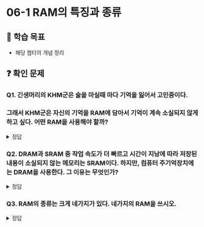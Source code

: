 # 06-1 RAM의 특징과 종류

## 📌 학습 목표

- 해당 챕터의 개념 정리

## ❓ 확인 문제


### Q1. 긴생머리의 KHM군은 술을 마실때 마다 기억을 잃어서 고민중이다.

### 그래서 KHM군은 자신의 기억을 RAM에 담아서 기억이 계속 소실되지 않게 하고 싶다. 어떤 RAM을 사용해야 할까?


<details>
<summary>정답</summary>

- **SRAM **

**[해설]**

# 🧠 RAM (Random Access Memory) 이란?

RAM(램)은 **컴퓨터의 작업 공간** 역할을 하는 메모리입니다.

- CPU가 프로그램을 실행할 때 **필요한 데이터를 임시로 저장**하는 곳
- 속도가 빠르지만 **전원이 꺼지면 데이터가 사라지는** **휘발성(Volatile) 메모리**
- 용량이 크면 클수록 **더 많은 프로그램을 동시에 실행**할 수 있음

💡 쉽게 말해, RAM은 **책상** 같은 존재!

- 책상이 클수록 더 많은 책(프로그램)을 펼쳐놓고 작업 가능

- 하지만 책상 위 자료는 정리하지 않으면 사라지는 것처럼, RAM의 데이터도 **컴퓨터를 끄면 사라짐**

## 램의 종류로 DRAM,SRAM,SDRAM등이 있습니다.


## ✅ 차이점과 장단점

| 메모리 종류                  | 특징                                                  | 장점                                                       | 단점                                                 |
| ---------------------------- | ----------------------------------------------------- | ---------------------------------------------------------- | ---------------------------------------------------- |
| **DRAM (Dynamic RAM)**       | 주기적으로 데이터를 새로고침(refresh)해야 하는 메모리 | 가격이 저렴하고, 용량이 크다                               | 속도가 상대적으로 느리고, 전력 소비가 많다           |
| **SRAM (Static RAM)**        | 새로고침 없이 데이터를 유지하는 메모리                | 속도가 빠르고, 전력 소비가 적다                            | 가격이 비싸고, 용량이 작다                           |
| **SDRAM (Synchronous DRAM)** | CPU 클럭(Clock)과 동기화된 DRAM                       | 기존 DRAM보다 속도가 빠르며, 대량의 데이터를 처리하기 좋다 | SRAM보다는 느리고, 여전히 주기적인 새로고침이 필요함 |

---

## 🎯 정리하면?

- **빠른 속도 원하면?** → **SRAM**
- **대용량 & 가성비 원하면?** → **DRAM / SDRAM**
- **CPU랑 동기화해서 더 빠르게 쓰고 싶다?** → **SDRAM**


💡 그래서 컴퓨터에서는 주로 **SDRAM**(DDR4, DDR5 같은 램)이나 **DRAM**을 사용하고, CPU 내부 캐시는 **SRAM**을 쓴다.

---

</details>

### Q2. DRAM과 SRAM 중 작업 속도가 더 빠르고 시간이 지남에 따라 저장된 내용이 소실되지 않는 메모리는 SRAM이다. 하지만, 컴퓨터 주기억장치에는 DRAM을 사용한다. 그 이유는 무엇인가?

<details>
<summary>정답</summary>

#### SRAM은 DRAM에 비해 속도가 빠르나, 집적도가 낮고 소비 전력도 크며 가격이 더 비싸기 때문에 비교적 저렴한 가격에 큰 용량을 사용 가능한 DRAM을 주기억장치로 사용한다.

- SRAM은 대용량이 필요하지 않고 빠른 처리 속도가 필요한 캐시 메모리에 사용됩니다.

---

</details>

### Q3. RAM의 종류는 크게 네가지가 있다. 네가지의 RAM을 쓰시오.

<details>
<summary>정답</summary>

#### DRAM, SRAM, SDRAM, DDR SDRAM


### Q4. RAM의 특징과 종류에 대한 설명으로 틀린 것은?

1️. DRAM은 일정 시간마다 데이터를 새로 고쳐야 하는 특성이 있다.

2️. SRAM은 DRAM보다 속도가 빠르고 전력 소비가 적지만, 가격이 비싸다.

3️. RAM은 전원이 꺼져도 데이터를 유지할 수 있는 비휘발성 메모리이다.

4. RAM은 CPU가 직접 접근하여 데이터를 읽고 쓸 수 있는 주기억장치이다.

<details>
<summary>정답</summary>


**3. RAM은 전원이 꺼져도 데이터를 유지할 수 있는 비휘발성 메모리이다. X**

- RAM은 휘발성(Volatile) 메모리이므로, 전원이 꺼지면 저장된 데이터가 모두 사라집니다.
- CPU가 직접 접근하여 데이터를 읽고 쓸 수 있는 주기억장치

**[해설]**

**1. DRAM은 일정 시간마다 데이터를 새로 고쳐야 하는 특성이 있다.**

- 데이터를 유지하려면 주기적으로 새로 고쳐야(Refresh) 하는 특성이 있음
- 속도가 빠르고 용량이 크지만 전력 소비가 많음

**2️. SRAM은 DRAM보다 속도가 빠르고 전력 소비가 적지만, 가격이 비싸다.**

- 데이터 새로 고침 없이 유지 가능
- DRAM보다 속도가 빠르고 소비 전력이 낮지만, 가격이 비쌈
- 주로 CPU 캐시 메모리로 사용됨

**4. RAM은 CPU가 직접 접근하여 데이터를 읽고 쓸 수 있는 주기억장치이다.**

- CPU가 실행 중인 프로그램과 데이터를 저장하는 공간
- 속도가 빠르며, CPU가 직접 접근하여 연산 수행


---

</details>

### Q5. DDR4 SDRAM의 클럭 주파수가 2400MHz일 때, 데이터 전송 속도를 계산하시오.

<details>
<summary>정답</summary>


**38,400MB/s(=38.4GB/s)**

**[해설]**

**DDR SDRAM 데이터 전송 속도 = 클럭 주파수 _ 2 _ 8(바이트)**

#### DDR SDRAM은 한 클럭에 두 번씩 CPU와 데이터를 주고 받을 수 있으므로 2를 곱해주며, 단위를 맞춰주기 위해 8을 곱해줌(바이트 표시)

**2400 _ 2 _ 8 = 38,400MB/s = 38.4GB/s**

</details>


  
---

### Q6. SDRAM은 00신호와 동기화된 발전된 형태의 DRAM이다.

<details>
<summary>클럭</summary>

#### DRAM은 비동기 방식이기 때문에 요청이 들어오면 개별적으로 처리했지만, SDRAM은 클럭에 맞춰 데이터를 주고받아 속도를 개선한다.

#### SDRAM의 주요 특징

- 클럭 동기화 (Synchronous) - SDRAM은 시스템 버스의 클럭 신호에 맞춰 데이터를 읽고 씁니다.

- 파이프라인 방식 (Pipelining) - 여러 개의 명령을 동시에 수행할 수 있도록 설계되어 명령 실행 속도가 빨라집니다.
  예를 들어, 데이터를 읽어오는 동안 다음 명령을 준비할 수 있어 메모리 액세스 지연(Latency) 이 줄어듭니다.

- 뱅크 인터리빙 (Bank Interleaving) - SDRAM 내부는 여러 개의 메모리 뱅크(Bank) 로 나누어져 있어, 한 뱅크에서 데이터를 읽는 동안 다른 뱅크를 준비할 수 있습니다.
  이를 통해 메모리 병목 현상을 줄이고, 연속적인 데이터 전송 속도를 향상시킵니다.

- 더블 데이터 레이트 (DDR) 발전 - 초기 SDRAM은 클럭 주파수당 1번(싱글 데이터 레이트, SDR) 데이터를 전송하지만, 발전된 DDR SDRAM은 한 클럭 주기에서 2번(더블 데이터 레이트, DDR) 데이터를 전송하여 대역폭을 증가시켰습니다.

</details>

## 📝 사용법

### 이렇게 활용해 보세요! ✨

1. ❓ 확인 문제 아래에 본인이 만든 질문을 추가하세요.
2. 설명이 길어질 경우, 따로 마크다운 파일을 만들고 링크를 함께 추가해 주세요! 🔗

### 🔗 링크 추가 방법

1. 먼저 질문을 작성합니다.
2. 링크를 적용할 문장을 마우스로 선택합니다.
3. URL을 붙여넣습니다.
4. 마크다운 형식으로 `[내용](링크)` 형태로 정리됩니다.

